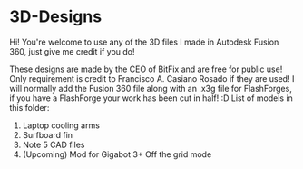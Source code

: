 # 3D-Designs
Hi! You're welcome to use any of the 3D files I made in Autodesk Fusion 360, just give me credit if you do!

These designs are made by the CEO of BitFix and are free for public use!
Only requirement is credit to Francisco A. Casiano Rosado if they are used!
I will normally add the Fusion 360 file along with an .x3g file for FlashForges, if you have a FlashForge your work has been cut in half! :D
List of models in this folder:
1. Laptop cooling arms
2. Surfboard fin
3. Note 5 CAD files
4. (Upcoming) Mod for Gigabot 3+ Off the grid mode
